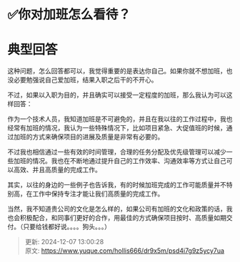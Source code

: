 # ✅你对加班怎么看待？

# 典型回答


这种问题，怎么回答都可以，我觉得重要的是表达你自己。如果你就不想加班，也没必要勉强说自己爱加班，结果入职之后干的不开心。



不过，如果以入职为目的，并且确实可以接受一定程度的加班，那么我认为可以这样回答：



作为一个技术人员，我知道加班是不可避免的，并且在我以往的工作过程中，我也经常有加班的情况，我认为一些特殊情况下，比如项目紧急、大促值班的时候，通过加班的方式来确保项目的进展及质量是非常有必要的。



不过我也相信通过一些有效的时间管理，合理的任务分配及优先级管理可以减少一些加班的情况。我也在不断地通过提升自己的工作效率、沟通效率等方式让自己可以高效、并且高质量的完成工作。



其实，以往的身边的一些例子也告诉我，有的时候加班完成的工作可能质量并不特别高，在工作中保持专注才能让我们高质量的完成工作。



当然，我不知道贵公司的文化是怎么样的，如果公司有加班的文化和政策的话，我也会积极配合，和同事们更好的合作，用最佳的方式确保项目按时、高质量如期交付。（只要给钱都好说。。。。狗头。。。）



> 更新: 2024-12-07 13:00:28  
> 原文: <https://www.yuque.com/hollis666/dr9x5m/psd4i7g9z5ycy7ua>